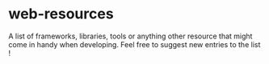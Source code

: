 # web-resources
A list of frameworks, libraries, tools or anything other resource that might come in handy when developing. Feel free to suggest new entries to the list !
